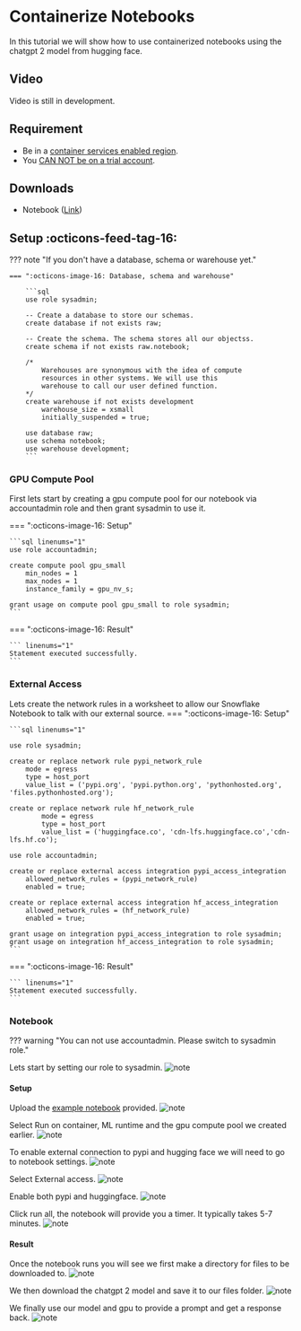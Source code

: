 # Containerize Notebooks
In this tutorial we will show how to use containerized notebooks using the chatgpt 2 model from hugging face.

## Video
Video is still in development.

## Requirement
- Be in a [container services enabled region](https://docs.snowflake.com/en/developer-guide/snowpark-container-services/overview#available-regions).  
- You [CAN NOT be on a trial account](https://docs.snowflake.com/en/developer-guide/snowpark-container-services/overview).

## Downloads
- Notebook ([Link](https://sfc-gh-dwilczak.github.io/tutorials/snowflake/notebooks/containers/notebook/notebook.ipynb))

## Setup :octicons-feed-tag-16:
??? note "If you don't have a database, schema or warehouse yet."

    === ":octicons-image-16: Database, schema and warehouse"

        ```sql
        use role sysadmin;
        
        -- Create a database to store our schemas.
        create database if not exists raw;

        -- Create the schema. The schema stores all our objectss.
        create schema if not exists raw.notebook;

        /*
            Warehouses are synonymous with the idea of compute
            resources in other systems. We will use this
            warehouse to call our user defined function.
        */
        create warehouse if not exists development 
            warehouse_size = xsmall
            initially_suspended = true;

        use database raw;
        use schema notebook;
        use warehouse development;
        ```

### GPU Compute Pool
First lets start by creating a gpu compute pool for our notebook via accountadmin role and then grant sysadmin to use it.

=== ":octicons-image-16: Setup"

    ```sql linenums="1"
    use role accountadmin;

    create compute pool gpu_small
        min_nodes = 1
        max_nodes = 1
        instance_family = gpu_nv_s;

    grant usage on compute pool gpu_small to role sysadmin;
    ```  

=== ":octicons-image-16: Result"

    ``` linenums="1"
    Statement executed successfully.
    ```

### External Access
Lets create the network rules in a worksheet to allow our Snowflake Notebook to talk with our external source.
=== ":octicons-image-16: Setup"

    ```sql linenums="1"

    use role sysadmin;

    create or replace network rule pypi_network_rule
        mode = egress
        type = host_port
        value_list = ('pypi.org', 'pypi.python.org', 'pythonhosted.org',  'files.pythonhosted.org');

    create or replace network rule hf_network_rule
            mode = egress
            type = host_port
            value_list = ('huggingface.co', 'cdn-lfs.huggingface.co','cdn-lfs.hf.co');

    use role accountadmin;

    create or replace external access integration pypi_access_integration
        allowed_network_rules = (pypi_network_rule)
        enabled = true;

    create or replace external access integration hf_access_integration
        allowed_network_rules = (hf_network_rule)
        enabled = true;

    grant usage on integration pypi_access_integration to role sysadmin;
    grant usage on integration hf_access_integration to role sysadmin;
    ```  

=== ":octicons-image-16: Result"

    ``` linenums="1"
    Statement executed successfully.
    ```

### Notebook
??? warning "You can not use accountadmin. Please switch to sysadmin role."

Lets start by setting our role to sysadmin.
![note](images/1.png)

#### Setup
Upload the [example notebook](#) provided.
![note](images/2.png)

Select Run on container, ML runtime and the gpu compute pool we created earlier. 
![note](images/3.png)

To enable external connection to pypi and hugging face we will need to go to notebook settings.
![note](images/4.png)

Select External access.
![note](images/5.png)

Enable both pypi and huggingface.
![note](images/6.png)

Click run all, the notebook will provide you a timer. It typically takes 5-7 minutes.
![note](images/7.png)

#### Result
Once the notebook runs you will see we first make a directory for files to be downloaded to.
![note](images/8.png)

We then download the chatgpt 2 model and save it to our files folder.
![note](images/9.png)

We finally use our model and gpu to provide a prompt and get a response back.
![note](images/10.png)

